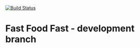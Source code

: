 [![Build Status](https://travis-ci.com/chunkingz/Fast-Food-Fast.svg?branch=develop)](https://travis-ci.com/chunkingz/Fast-Food-Fast)

# Fast Food Fast - development branch
